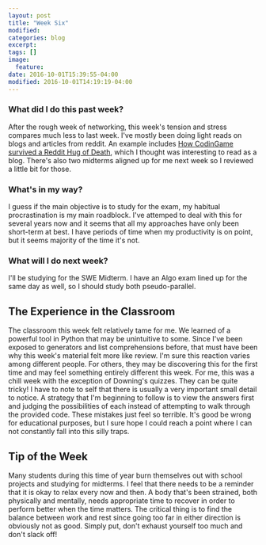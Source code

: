 ```yaml
---
layout: post
title: "Week Six"
modified:
categories: blog
excerpt:
tags: []
image:
  feature:
date: 2016-10-01T15:39:55-04:00
modified: 2016-10-01T14:19:19-04:00
---
```

### What did I do this past week?
After the rough week of networking, this week's tension and stress compares much less to last week. I've mostly been doing light reads on blogs and articles from reddit. An example includes [How CodinGame survived a Reddit Hug of Death], which I thought was interesting to read as a blog. There's also two midterms aligned up for me next week so I reviewed a little bit for those.

[How CodinGame survived a Reddit Hug of Death]: https://www.codingame.com/blog/en/2016/09/how-did-codingame-survive-reddit-hug-of.html?utm_term=fr&utm_source=Digest&utm_medium=blog&utm_content=view&utm_campaign=Notifications

### What's in my way?
I guess if the main objective is to study for the exam, my habitual procrastination is my main roadblock. I've attemped to deal with this for several years now and it seems that all my approaches have only been short-term at best. I have periods of time when my productivity is on point, but it seems majority of the time it's not.

### What will I do next week?
I'll be studying for the SWE Midterm. I have an Algo exam lined up for the same day as well, so I should study both pseudo-parallel.

## The Experience in the Classroom
The classroom this week felt relatively tame for me. We learned of a powerful tool in Python that may be unintuitive to some. Since I've been exposed to generators and list comprehensions before, that must have been why this week's material felt more like review. I'm sure this reaction varies among different people. For others, they may be discovering this for the first time and may feel something entirely different this week. For me, this was a chill week with the exception of Downing's quizzes. They can be quite tricky! I have to note to self that there is usually a very important small detail to notice. A strategy that I'm beginning to follow is to view the answers first and judging the possibilities of each instead of attempting to walk through the provided code. These mistakes just feel so terrible. It's good be wrong for educational purposes, but I sure hope I could reach a point where I can not constantly fall into this silly traps.

## Tip of the Week
Many students during this time of year burn themselves out with school projects and studying for midterms. I feel that there needs to be a reminder that it is okay to relax every now and then. A body that's been strained, both physically and mentally, needs appropriate time to recover in order to perform better when the time matters. The critical thing is to find the balance between work and rest since going too far in either direction is obviously not as good. Simply put, don't exhaust yourself too much and don't slack off!

